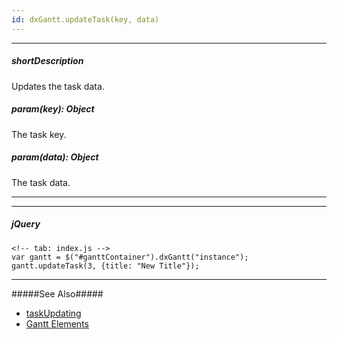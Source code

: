 ```yaml
---
id: dxGantt.updateTask(key, data)
---
```

---
##### shortDescription
Updates the task data.

##### param(key): Object
The task key.

##### param(data): Object
The task data.

---

---

##### jQuery

    <!-- tab: index.js -->
    var gantt = $("#ganttContainer").dxGantt("instance");
    gantt.updateTask(3, {title: "New Title"});
    
---

#####See Also#####
- [taskUpdating](/Documentation/ApiReference/UI_Widgets/dxGantt/Events/#taskUpdating)
- [Gantt Elements](/Documentation/Guide/Widgets/Gantt/Gantt_Elements/)